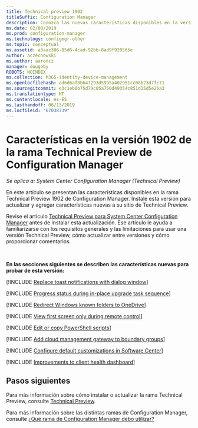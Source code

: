 ```yaml
---
title: Technical preview 1902
titleSuffix: Configuration Manager
description: Conozca las nuevas características disponibles en la versión 1902 de la rama Technical Preview de Configuration Manager.
ms.date: 02/08/2019
ms.prod: configuration-manager
ms.technology: configmgr-other
ms.topic: conceptual
ms.assetid: a3aac306-85d6-4cad-92bb-8ad9f920565e
author: aczechowski
ms.author: aaroncz
manager: dougeby
ROBOTS: NOINDEX
ms.collection: M365-identity-device-management
ms.openlocfilehash: ad6d6af8b647293d5995a402951cc08b23d7fc71
ms.sourcegitcommit: e3c1eb0b75d79c05a750d49354c851d15d5e26a3
ms.translationtype: HT
ms.contentlocale: es-ES
ms.lasthandoff: 06/13/2019
ms.locfileid: "67038739"
---
```

# <a name="features-in-configuration-manager-technical-preview-version-1902"></a>Características en la versión 1902 de la rama Technical Preview de Configuration Manager

*Se aplica a: System Center Configuration Manager (Technical Preview)*

En este artículo se presentan las características disponibles en la rama Technical Preview 1902 de Configuration Manager. Instale esta versión para actualizar y agregar características nuevas a su sitio de Technical Preview. 

Revise el artículo [Technical Preview para System Center Configuration Manager](/sccm/core/get-started/technical-preview) antes de instalar esta actualización. Ese artículo le ayuda a familiarizarse con los requisitos generales y las limitaciones para usar una versión Technical Preview, cómo actualizar entre versiones y cómo proporcionar comentarios.     


<!--  Known Issues Template
## Known issues 

[!INCLUDE [known issue title](includes/known-issue-bugid.md)]

-->



<br>

**En las secciones siguientes se describen las características nuevas para probar de esta versión:**  

[!INCLUDE [Replace toast notifications with dialog window](includes/1902/3555947.md)]

[!INCLUDE [Progress status during in-place upgrade task sequence](includes/1902/3747129.md)]

[!INCLUDE [Redirect Windows known folders to OneDrive](includes/1902/3556021.md)]

[!INCLUDE [View first screen only during remote control](includes/1902/3231732.md)]

[!INCLUDE [Edit or copy PowerShell scripts](includes/1902/3705507.md)]

[!INCLUDE [Add cloud management gateway to boundary groups](includes/1902/3640932.md)]

[!INCLUDE [Configure default customizations in Software Center](includes/1902/3612112.md)]

[!INCLUDE [Improvements to client health dashboard](includes/1902/3599209.md)]



## <a name="next-steps"></a>Pasos siguientes

Para más información sobre cómo instalar o actualizar la rama Technical Preview, consulte [Technical Preview](/sccm/core/get-started/technical-preview).    

Para más información sobre las distintas ramas de Configuration Manager, consulte [¿Qué rama de Configuration Manager debo utilizar?](/sccm/core/understand/which-branch-should-i-use)

